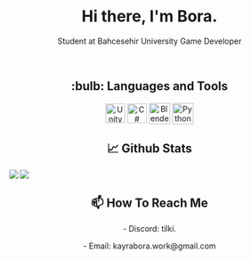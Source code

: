<p> <h1 align="center"> Hi there, I'm Bora. </h1> </p>

<p align = "center">
Student at Bahcesehir University 
Game Developer
</p>
<br/>


<p> <h2 align="center"> :bulb:  Languages and Tools</h2> </p>
<p align="center">
<a href="https://unity.com" target="blank">
    <img align="center" src="https://i.redd.it/tu3gt6ysfxq71.png" alt="Unity" width="35"/></a>
  
<a href="https://docs.microsoft.com/tr-tr/dotnet/csharp/" target="blank">
    <img align="center" src="https://cdn.icon-icons.com/icons2/2415/PNG/512/csharp_original_logo_icon_146578.png" alt="C#" width="35"/></a> 
  
<a href="https://www.blender.org" target="blank">
    <img align="center" src="https://upload.wikimedia.org/wikipedia/commons/thumb/0/0c/Blender_logo_no_text.svg/2503px-Blender_logo_no_text.svg.png" alt="Blender3D" width="38"/></a>
<a href="https://www.aseprite.org" target="blank">
    <img align="center" src="https://updov.com/wp-content/uploads/2022/02/aseprite-download.png" alt="Python" width="38"/></a>

<br/>
<p> <h2 align="center">📈 Github Stats </h2> </p>
<img align="left" src=https://github-readme-stats.vercel.app/api?username=BugKillR&&show_icons=true&title_color=fffffff&icon_color=bb2acf&text_color=daf7dc&bg_color=151515 >
<img align="center" src= https://github-readme-streak-stats.herokuapp.com/?user=BugKillR&theme=tokyonight&date_format=j%20M%5B%20Y%5D>


<br>
<p> <h2 align="center"> 📫 How To Reach Me </h2> </p>
<p align="center">- Discord: tilki. </p>            <p align="center">- Email: kayrabora.work@gmail.com</p> 
